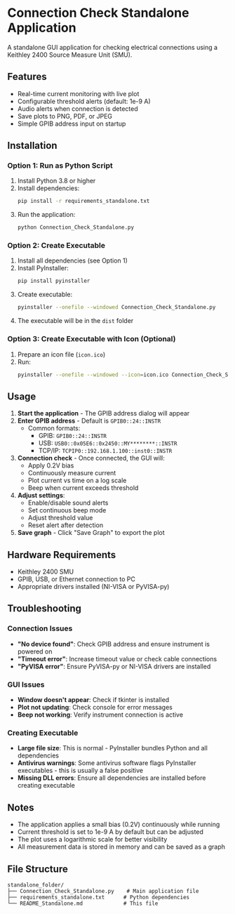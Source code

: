 # Connection Check Standalone Application

A standalone GUI application for checking electrical connections using a Keithley 2400 Source Measure Unit (SMU).

## Features

- Real-time current monitoring with live plot
- Configurable threshold alerts (default: 1e-9 A)
- Audio alerts when connection is detected
- Save plots to PNG, PDF, or JPEG
- Simple GPIB address input on startup

## Installation

### Option 1: Run as Python Script

1. Install Python 3.8 or higher
2. Install dependencies:
   ```bash
   pip install -r requirements_standalone.txt
   ```
3. Run the application:
   ```bash
   python Connection_Check_Standalone.py
   ```

### Option 2: Create Executable

1. Install all dependencies (see Option 1)
2. Install PyInstaller:
   ```bash
   pip install pyinstaller
   ```
3. Create executable:
   ```bash
   pyinstaller --onefile --windowed Connection_Check_Standalone.py
   ```
4. The executable will be in the `dist` folder

### Option 3: Create Executable with Icon (Optional)

1. Prepare an icon file (`icon.ico`)
2. Run:
   ```bash
   pyinstaller --onefile --windowed --icon=icon.ico Connection_Check_Standalone.py
   ```

## Usage

1. **Start the application** - The GPIB address dialog will appear
2. **Enter GPIB address** - Default is `GPIB0::24::INSTR`
   - Common formats:
     - GPIB: `GPIB0::24::INSTR`
     - USB: `USB0::0x05E6::0x2450::MY********::INSTR`
     - TCP/IP: `TCPIP0::192.168.1.100::inst0::INSTR`
3. **Connection check** - Once connected, the GUI will:
   - Apply 0.2V bias
   - Continuously measure current
   - Plot current vs time on a log scale
   - Beep when current exceeds threshold
4. **Adjust settings**:
   - Enable/disable sound alerts
   - Set continuous beep mode
   - Adjust threshold value
   - Reset alert after detection
5. **Save graph** - Click "Save Graph" to export the plot

## Hardware Requirements

- Keithley 2400 SMU
- GPIB, USB, or Ethernet connection to PC
- Appropriate drivers installed (NI-VISA or PyVISA-py)

## Troubleshooting

### Connection Issues

- **"No device found"**: Check GPIB address and ensure instrument is powered on
- **"Timeout error"**: Increase timeout value or check cable connections
- **"PyVISA error"**: Ensure PyVISA-py or NI-VISA drivers are installed

### GUI Issues

- **Window doesn't appear**: Check if tkinter is installed
- **Plot not updating**: Check console for error messages
- **Beep not working**: Verify instrument connection is active

### Creating Executable

- **Large file size**: This is normal - PyInstaller bundles Python and all dependencies
- **Antivirus warnings**: Some antivirus software flags PyInstaller executables - this is usually a false positive
- **Missing DLL errors**: Ensure all dependencies are installed before creating executable

## Notes

- The application applies a small bias (0.2V) continuously while running
- Current threshold is set to 1e-9 A by default but can be adjusted
- The plot uses a logarithmic scale for better visibility
- All measurement data is stored in memory and can be saved as a graph

## File Structure

```
standalone_folder/
├── Connection_Check_Standalone.py    # Main application file
├── requirements_standalone.txt      # Python dependencies
└── README_Standalone.md             # This file
```

